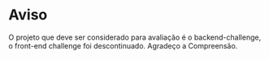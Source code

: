 # Aviso
O projeto que deve ser considerado para avaliação é o backend-challenge, o front-end challenge foi descontinuado. Agradeço a Compreensão.